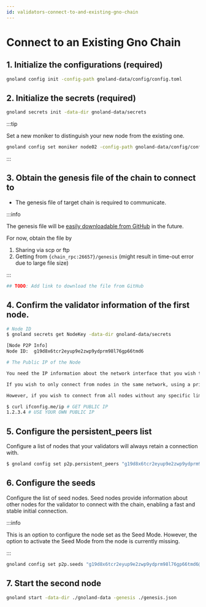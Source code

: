 ```yaml
---
id: validators-connect-to-and-existing-gno-chain
---
```


# Connect to an Existing Gno Chain

## 1. Initialize the configurations (required)

```bash
gnoland config init -config-path gnoland-data/config/config.toml
```

## 2. Initialize the secrets (required)

```bash
gnoland secrets init -data-dir gnoland-data/secrets
```

:::tip

Set a new moniker to distinguish your new node from the existing one.

```bash
gnoland config set moniker node02 -config-path gnoland-data/config/config.toml
```

:::

## 3. Obtain the genesis file of the chain to connect to

- The genesis file of target chain is required to communicate.

:::info

The genesis file will be [easily downloadable from GitHub](https://github.com/gnolang/gno/issues/1836#issuecomment-2049428623) in the future.

For now, obtain the file by

1. Sharing via scp or ftp
2. Getting from `{chain_rpc:26657}/genesis` (might result in time-out error due to large file size)

:::

```bash
## TODO: Add link to download the file from GitHub
```

## 4. Confirm the validator information of the first node.

```bash
# Node ID
$ gnoland secrets get NodeKey -data-dir gnoland-data/secrets

[Node P2P Info]
Node ID:  g19d8x6tcr2eyup9e2zwp9ydprm98l76gp66tmd6

# The Public IP of the Node

You need the IP information about the network interface that you wish to connect from external nodes.

If you wish to only connect from nodes in the same network, using a private IP should suffice.

However, if you wish to connect from all nodes without any specific limitations, use your public IP.

$ curl ifconfig.me/ip # GET PUBLIC IP
1.2.3.4 # USE YOUR OWN PUBLIC IP
```

## 5. Configure the persistent_peers list

Configure a list of nodes that your validators will always retain a connection with.

```bash
$ gnoland config set p2p.persistent_peers "g19d8x6tcr2eyup9e2zwp9ydprm98l76gp66tmd6@1.2.3.4:26656" -config-path gnoland-data/config/config.toml
```

## 6. Configure the seeds

Configure the list of seed nodes. Seed nodes provide information about other nodes for the validator to connect with the chain, enabling a fast and stable initial connection.

:::info

This is an option to configure the node set as the Seed Mode. However, the option to activate the Seed Mode from the node is currently missing.

:::

```bash
gnoland config set p2p.seeds "g19d8x6tcr2eyup9e2zwp9ydprm98l76gp66tmd6@1.2.3.4:26656" -config-path gnoland-data/config/config.toml
```

## 7. Start the second node

```bash
gnoland start -data-dir ./gnoland-data -genesis ./genesis.json
```
